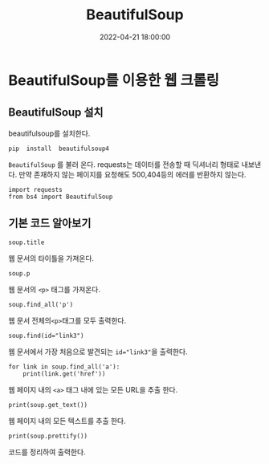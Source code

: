 ﻿---
title: "BeautifulSoup"
excerpt: "BeautifulSoup의 설치방법과 기본적인 코드를 알아본다."
categories:
- Python
tags:
- [Python]
- [Beautifulsoup]
- [Web crawling]
date: 2022-04-21 18:00:00
---
# BeautifulSoup를 이용한 웹 크롤링
## BeautifulSoup 설치
beautifulsoup를 설치한다.
```
pip  install  beautifulsoup4
```
 `BeautifulSoup` 를 불러 온다.
 requests는 데이터를 전송할 때 딕셔너리 형태로 내보낸다.
만약 존재하지 않는 페이지를 요청해도 500,404등의 에러를 반환하지 않는다.
```
import requests 
from bs4 import BeautifulSoup 
```
## 기본 코드 알아보기
```
soup.title
```
웹 문서의 타이틀을 가져온다.
```
soup.p
```
웹 문서의 `<p>` 태그를 가져온다.
```
soup.find_all('p')
```
웹 문서 전체의`<p>`태그를 모두 출력한다.

```
soup.find(id="link3")
```
웹 문서에서 가장 처음으로 발견되는 `id="link3"`을 출력한다.

```
for link in soup.find_all('a'):
    print(link.get('href'))
```
웹 페이지 내의 `<a>` 태그 내에 있는 모든 URL을 추출 한다.

```
print(soup.get_text())
```
웹 페이지 내의 모든 텍스트를 추출 한다.
```
print(soup.prettify())
```
코드를 정리하여 출력한다.

